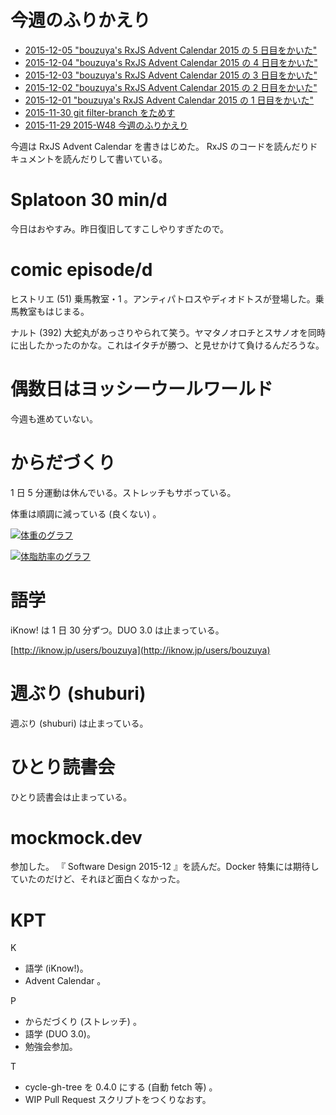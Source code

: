 # 今週のふりかえり

- [2015-12-05 "bouzuya's RxJS Advent Calendar 2015 の 5 日目をかいた"][2015-12-05]
- [2015-12-04 "bouzuya's RxJS Advent Calendar 2015 の 4 日目をかいた"][2015-12-04]
- [2015-12-03 "bouzuya's RxJS Advent Calendar 2015 の 3 日目をかいた"][2015-12-03]
- [2015-12-02 "bouzuya's RxJS Advent Calendar 2015 の 2 日目をかいた"][2015-12-02]
- [2015-12-01 "bouzuya's RxJS Advent Calendar 2015 の 1 日目をかいた"][2015-12-01]
- [2015-11-30 git filter-branch をためす][2015-11-30]
- [2015-11-29 2015-W48 今週のふりかえり][2015-11-29]

今週は RxJS Advent Calendar を書きはじめた。 RxJS のコードを読んだりドキュメントを読んだりして書いている。

# Splatoon 30 min/d

今日はおやすみ。昨日復旧してすこしやりすぎたので。

# comic episode/d

ヒストリエ (51) 乗馬教室・1 。アンティパトロスやディオドトスが登場した。乗馬教室もはじまる。

ナルト (392) 大蛇丸があっさりやられて笑う。ヤマタノオロチとスサノオを同時に出したかったのかな。これはイタチが勝つ、と見せかけて負けるんだろうな。

# 偶数日はヨッシーウールワールド

今週も進めていない。

# からだづくり

1 日 5 分運動は休んでいる。ストレッチもサボっている。

体重は順調に減っている (良くない) 。

[![体重のグラフ][graph-weight-img]][graph-weight-url]

[![体脂肪率のグラフ][graph-percent-img]][graph-percent-url]

# 語学

iKnow! は 1 日 30 分ずつ。DUO 3.0 は止まっている。

[http://iknow.jp/users/bouzuya](http://iknow.jp/users/bouzuya)

# 週ぶり (shuburi)

週ぶり (shuburi) は止まっている。

# ひとり読書会

ひとり読書会は止まっている。

# mockmock.dev

参加した。 『 Software Design 2015-12 』を読んだ。Docker 特集には期待していたのだけど、それほど面白くなかった。

# KPT

K

- 語学 (iKnow!)。
- Advent Calendar 。

P

- からだづくり (ストレッチ) 。
- 語学 (DUO 3.0)。
- 勉強会参加。

T

- cycle-gh-tree を 0.4.0 にする (自動 fetch 等) 。
- WIP Pull Request スクリプトをつくりなおす。

[graph-percent-img]: http://graph.hatena.ne.jp/bouzuya/graph?graphname=percent&startdate=2015-01-01&enddate=2015-12-06
[graph-percent-url]: http://graph.hatena.ne.jp/bouzuya/percent/?startdate=2015-01-01&enddate=2015-12-06
[graph-weight-img]: http://graph.hatena.ne.jp/bouzuya/graph?graphname=weight&startdate=2015-01-01&enddate=2015-12-06
[graph-weight-url]: http://graph.hatena.ne.jp/bouzuya/weight/?startdate=2015-01-01&enddate=2015-12-06
[2015-11-29]: http://blog.bouzuya.net/2015/11/29/
[2015-11-30]: http://blog.bouzuya.net/2015/11/30/
[2015-12-01]: http://blog.bouzuya.net/2015/12/01/
[2015-12-02]: http://blog.bouzuya.net/2015/12/02/
[2015-12-03]: http://blog.bouzuya.net/2015/12/03/
[2015-12-04]: http://blog.bouzuya.net/2015/12/04/
[2015-12-05]: http://blog.bouzuya.net/2015/12/05/
